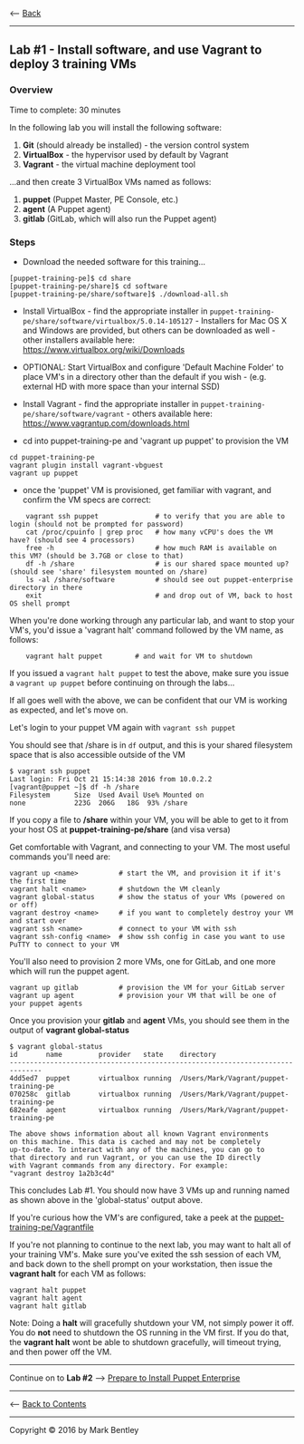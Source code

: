 <-- [Back](/README.md#labs)

---

## **Lab #1** - Install software, and use Vagrant to deploy 3 training VMs

### Overview

Time to complete:  30 minutes

In the following lab you will install the following software:

1. **Git** (should already be installed) - the version control system
2. **VirtualBox** - the hypervisor used by default by Vagrant
3. **Vagrant** - the virtual machine deployment tool

...and then create 3 VirtualBox VMs named as follows:

1. **puppet**   (Puppet Master, PE Console, etc.)
3. **agent**    (A Puppet agent)
2. **gitlab**   (GitLab, which will also run the Puppet agent)

### Steps

* Download the needed software for this training...

```
[puppet-training-pe]$ cd share
[puppet-training-pe/share]$ cd software
[puppet-training-pe/share/software]$ ./download-all.sh
```

* Install VirtualBox
      - find the appropriate installer in `puppet-training-pe/share/software/virtualbox/5.0.14-105127`
      - Installers for Mac OS X and Windows are provided, but others can be downloaded as well
      - other installers available here: <https://www.virtualbox.org/wiki/Downloads>

* OPTIONAL: Start VirtualBox and configure 'Default Machine Folder' to place VM's in a directory other than the default if you wish
      - (e.g. external HD with more space than your internal SSD)

* Install Vagrant
      - find the appropriate installer in `puppet-training-pe/share/software/vagrant`
      - others available here: <https://www.vagrantup.com/downloads.html>

* cd into puppet-training-pe and 'vagrant up puppet' to provision the VM

```
cd puppet-training-pe
vagrant plugin install vagrant-vbguest
vagrant up puppet
```

* once the 'puppet' VM is provisioned, get familiar with vagrant, and confirm the VM specs are correct:

```
    vagrant ssh puppet              # to verify that you are able to login (should not be prompted for password)
    cat /proc/cpuinfo | grep proc   # how many vCPU's does the VM have? (should see 4 processors)
    free -h                         # how much RAM is available on this VM? (should be 3.7GB or close to that)
    df -h /share                    # is our shared space mounted up? (should see 'share' filesystem mounted on /share)
    ls -al /share/software          # should see out puppet-enterprise directory in there
    exit                            # and drop out of VM, back to host OS shell prompt
```

When you're done working through any particular lab, and want to stop your
VM's, you'd issue a 'vagrant halt' command followed by the VM name, as follows:

```
    vagrant halt puppet        # and wait for VM to shutdown
```
If you issued a `vagrant halt puppet` to test the above, make sure you issue a `vagrant up puppet` before continuing on through the labs...

If all goes well with the above, we can be confident that our VM is working as expected, and let's move on.

Let's login to your puppet VM again with `vagrant ssh puppet`

You should see that /share is in `df` output, and this is your shared filesystem space that is also accessible outside of the VM

```
$ vagrant ssh puppet
Last login: Fri Oct 21 15:14:38 2016 from 10.0.2.2
[vagrant@puppet ~]$ df -h /share
Filesystem      Size  Used Avail Use% Mounted on
none            223G  206G   18G  93% /share
```

If you copy a file to **/share** within your VM, you will be able to get to it from your host OS at **puppet-training-pe/share**
(and visa versa)


Get comfortable with Vagrant, and connecting to your VM.  The most useful commands you'll need are:

```
vagrant up <name>          # start the VM, and provision it if it's the first time
vagrant halt <name>        # shutdown the VM cleanly
vagrant global-status      # show the status of your VMs (powered on or off)
vagrant destroy <name>     # if you want to completely destroy your VM and start over
vagrant ssh <name>         # connect to your VM with ssh
vagrant ssh-config <name>  # show ssh config in case you want to use PuTTY to connect to your VM
```

You'll also need to provision 2 more VMs, one for GitLab, and one more which will run the
puppet agent.

```
vagrant up gitlab          # provision the VM for your GitLab server
vagrant up agent           # provision your VM that will be one of your puppet agents
```

Once you provision your **gitlab** and **agent** VMs, you should see them in the output of **vagrant global-status**

```
$ vagrant global-status
id       name         provider   state    directory
------------------------------------------------------------------------------
4dd5ed7  puppet       virtualbox running  /Users/Mark/Vagrant/puppet-training-pe
070258c  gitlab       virtualbox running  /Users/Mark/Vagrant/puppet-training-pe
682eafe  agent        virtualbox running  /Users/Mark/Vagrant/puppet-training-pe

The above shows information about all known Vagrant environments
on this machine. This data is cached and may not be completely
up-to-date. To interact with any of the machines, you can go to
that directory and run Vagrant, or you can use the ID directly
with Vagrant commands from any directory. For example:
"vagrant destroy 1a2b3c4d"
```

This concludes Lab #1.  You should now have 3 VMs up and running named as shown above in the 'global-status' output above.

If you're curious how the VM's are configured, take a peek at the
[puppet-training-pe/Vagrantfile](/Vagrantfile)

If you're not planning to continue to the next lab, you may want to halt all
of your training VM's.  Make sure you've exited the ssh session of each VM,
and back down to the shell prompt on your workstation, then issue the **vagrant halt**
for each VM as follows:

```
vagrant halt puppet
vagrant halt agent
vagrant halt gitlab
```

Note:  Doing a **halt** will gracefully shutdown your VM, not simply power
it off.  You do **not** need to shutdown the OS running in the VM first.  If you
do that, the **vagrant halt** wont be able to shutdown gracefully, will
timeout trying, and then power off the VM.

---

Continue on to **Lab #2** --> [Prepare to Install Puppet Enterprise](02-Prep-to-Install-Puppet-Master.md#lab-2)

---

<-- [Back to Contents](/README.md)

---

Copyright © 2016 by Mark Bentley

